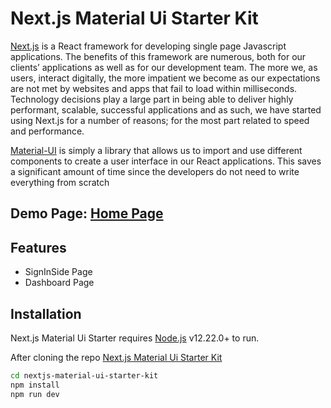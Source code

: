 # Next.js Material Ui Starter Kit


[Next.js](https://nextjs.org/) is a React framework for developing single page Javascript applications. The benefits of this framework are numerous, both for our clients’ applications as well as for our development team. The more we, as users, interact digitally, the more impatient we become as our expectations are not met by websites and apps that fail to load within milliseconds. Technology decisions play a large part in being able to deliver highly performant, scalable, successful applications and as such, we have started using Next.js for a number of reasons; for the most part related to speed and performance.
 
 
 [Material-UI](https://mui.com/) is simply a library that allows us to import and use different components to create a user interface in our React applications. This saves a significant amount of time since the developers do not need to write everything from scratch

## Demo Page: [Home Page](https://nextjs-material-ui-starter-kit.vercel.app/)

## Features

- SignInSide Page
- Dashboard Page

## Installation

Next.js Material Ui Starter requires [Node.js](https://nodejs.org/) v12.22.0+ to run.

After cloning the repo [Next.js Material Ui Starter Kit](https://github.com/edrsn27/nextjs-material-ui-starter-kit)

```sh
cd nextjs-material-ui-starter-kit
npm install
npm run dev
```
